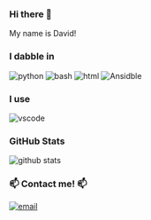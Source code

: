 ### Hi there 👋

My name is David! 

### I dabble in 
![python](https://img.shields.io/badge/-Python-blue?style=flat-square&logo=python&logoColor=white)  ![bash](https://img.shields.io/badge/-Bash-green?style=flat-square&logo=gnu-bash&logoColor=white)  ![html](https://img.shields.io/badge/-HTML5-red?style=flat-square&logo=html5&logoColor=white) ![Ansidble](https://img.shields.io/badge/-ansible-blue?stylflat-square&logo=ansible&logoColor=white)


### I use
![vscode](https://img.shields.io/badge/-VS_Code-blue?style=flat-square&logo=visual-studio-code&logoColor=white) 


### GitHub Stats
![github stats](https://github-readme-stats.vercel.app/api?username=dsopkin&count_private=true&show_icons=true&hide=contribs)


### 📫  Contact me! 📫   
[![email](https://img.shields.io/badge/email-sopkin.sf@gmail.com-purple?style=flat-square)](mailto:sopkin.sf@gmail.com) 

